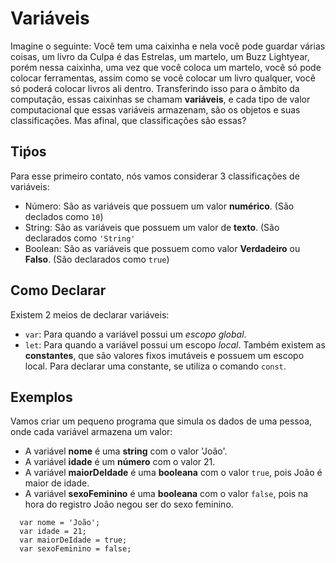# Variáveis
Imagine o seguinte: Você tem uma caixinha e nela você pode guardar várias coisas, um livro da Culpa é das Estrelas, um martelo, um Buzz Lightyear,
porém nessa caixinha, uma vez que você coloca um martelo, você só pode colocar ferramentas, assim como se você colocar um livro qualquer, você só poderá colocar livros 
ali dentro.
Transferindo isso para o âmbito da computação, essas caixinhas se chamam **variáveis**, e cada tipo de valor computacional que essas variáveis armazenam, são os objetos 
e suas classificações. Mas afinal, que classificações são essas?

## Tiṕos
Para esse primeiro contato, nós vamos considerar 3 classificações de variáveis:
  * Número: São as variáveis que possuem um valor **numérico**. (São declados como `10`)
  * String: São as variáveis que possuem um valor de **texto**. (São declarados como `'String'`
  * Boolean:  São as variáveis que possuem como valor **Verdadeiro** ou **Falso**. (São declarados como `true`)

## Como Declarar
Existem 2 meios de declarar variáveis:
  * `var`: Para quando a variável possui um *escopo* *global*.
  * `let`: Para quando a variável possui um escopo *local*.
Também existem as **constantes**, que são valores fixos imutáveis e possuem um escopo local.
Para declarar uma constante, se utiliza o comando `const`.

## Exemplos
Vamos criar um pequeno programa que simula os dados de uma pessoa, onde cada variável armazena um valor:
  * A variável **nome** é uma **string** com o valor 'João'.
  * A variável **idade** é um **número** com o valor 21.
  * A variável **maiorDeIdade** é uma **booleana** com o valor `true`, pois João é maior de idade.
  * A variável **sexoFeminino** é uma **booleana** com o valor `false`, pois na hora do registro João negou ser do sexo feminino.
```
  var nome = 'João';
  var idade = 21;
  var maiorDeIdade = true;
  var sexoFeminino = false;  
```
